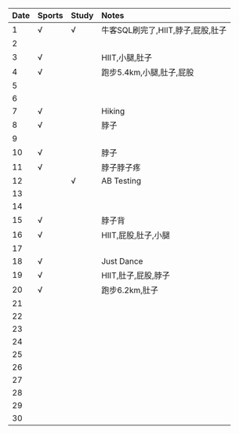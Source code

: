 Date|Sports|Study|Notes
:---------------|:---------------|:---------------|:---------------
1|√|√|牛客SQL刷完了,HIIT,脖子,屁股,肚子|
2| | | |
3|√| |HIIT,小腿,肚子|
4|√| |跑步5.4km,小腿,肚子,屁股|
5| | | |
6| | | |
7|√| |Hiking|
8|√| |脖子|
9| | | |
10|√| |脖子|
11|√| |脖子脖子疼|
12| |√|AB Testing|
13| | | |
14| | | |
15|√| |脖子背|
16|√| |HIIT,屁股,肚子,小腿|
17| | | |
18|√| |Just Dance|
19|√| |HIIT,肚子,屁股,脖子|
20|√| |跑步6.2km,肚子|
21| | | |
22| | | |
23| | | |
24| | | |
25| | | |
26| | | |
27| | | |
28| | | |
29| | | |
30| | | |
